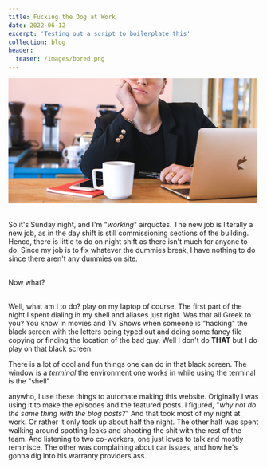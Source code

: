 ```yaml
---
title: Fucking the Dog at Work
date: 2022-06-12
excerpt: 'Testing out a script to boilerplate this'
collection: blog
header:
  teaser: /images/bored.png
---
```

![cover](/images/bored.png)

<br>So it's Sunday night, and I'm "_working_" airquotes. The new job is literally a new job, as in the day shift is still commissioning sections of the building. Hence, there is little to do on night shift as there isn't much for anyone to do. Since my job is to fix whatever the dummies break, I have nothing to do since there aren't any dummies on site.

<br>Now what?

<br>Well, what am I to do? play on my laptop of course. The first part of the night I spent dialing in my shell and aliases just right. Was that all Greek to you? You know in movies and TV Shows when someone is "hacking" the black screen with the letters being typed out and doing some fancy file copying or finding the location of the bad guy. Well I don't do **THAT** but I do play on that black screen.

There is a lot of cool and fun things one can do in that black screen. The window is a _terminal_ the environment one works in while using the terminal is the "shell"

anywho, I use these things to automate making this website. Originally I was using it to make the episodes and the featured posts. I figured, "_why not do the same thing with the blog posts?_" And that took most of my night at work. Or rather it only took up about half the night. The other half was spent walking around spotting leaks and shooting the shit with the rest of the team. And listening to two co-workers, one just loves to talk and mostly reminisce. The other was complaining about car issues, and how he's gonna dig into his warranty providers ass.
